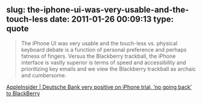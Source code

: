 slug: the-iphone-ui-was-very-usable-and-the-touch-less
date: 2011-01-26 00:09:13
type: quote
---

> The iPhone UI was very usable and the touch-less vs. physical keyboard debate is a function of personal preference and perhaps fatness of fingers. Versus the Blackberry trackball, the iPhone interface is vastly superior is terms of speed and accessibility and prioritizing key emails and we view the Blackberry trackball as archaic and cumbersome.

[AppleInsider | Deutsche Bank very positive on iPhone trial, ‘no going back’ to BlackBerry](http://www.appleinsider.com/articles/11/01/24/deutsche_bank_very_positive_on_iphone_trial_no_going_back_to_blackberry.html)
